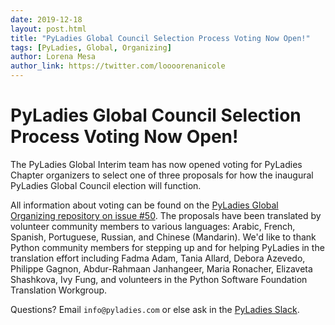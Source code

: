 ```yaml
---
date: 2019-12-18
layout: post.html
title: "PyLadies Global Council Selection Process Voting Now Open!"
tags: [PyLadies, Global, Organizing]
author: Lorena Mesa
author_link: https://twitter.com/loooorenanicole
---
```



PyLadies Global Council Selection Process Voting Now Open!
====================================================================================

The PyLadies Global Interim team has now opened voting for PyLadies Chapter organizers to select one of three proposals for how the inaugural PyLadies Global Council election will function. 

All information about voting can be found on the [PyLadies Global Organizing repository on issue #50](https://github.com/pyladies/global-organizing/issues/50).
The proposals have been translated by volunteer community members to various languages: Arabic, French, Spanish, Portuguese, Russian, and Chinese (Mandarin). We'd like to thank Python community members for stepping up and for helping PyLadies in the translation effort including Fadma Adam, Tania Allard, Debora Azevedo, Philippe Gagnon, Abdur-Rahmaan Janhangeer, Maria Ronacher, Elizaveta Shashkova, Ivy Fung, and volunteers in the Python Software Foundation Translation Workgroup.

Questions? Email `info@pyladies.com` or else ask in the [PyLadies Slack](https://slackin.pyladies.com/). 
